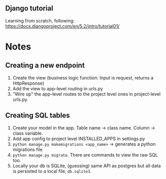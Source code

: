 ## Django tutorial

Learning from scratch, following: https://docs.djangoproject.com/en/5.2/intro/tutorial01/

# Notes

## Creating a new endpoint

1. Create the view (business logic function. Input is request, returns a HttpResponse)
2. Add the view to app-level routing in urls.py
3. "Wire up" the app-level routes to the project level ones in project-level urls.py.

## Creating SQL tables

1. Create your model in the app. Table name -> class name. Column -> class variable.
2. Add app config to project level INSTALLED_APPS in settings.py
3. `python manage.py makemigrations <app_name>` -> generates a python migrations file
4. `python manage.py migrate`. There are commands to view the raw SQL too.
5. Locally your db is SQLite, (guessing) same API as postgres but all data is persisted to a local file, `db.sqlite3`.
